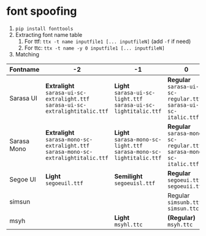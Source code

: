 # font spoofing

1. `pip install fonttools`
2. Extracting font name table
   1. For ttf: `ttx -t name inputfile1 [... inputfileN]` (add `-f` if need)
   2. For ttc: `ttx -t name -y 0 inputfile1 [... inputfileN]`
3. Matching

|Fontname|-2|-1|0|1|2|
|----------|------------------------------------------------------------------------------|---------------------------------------------------------------|--------------------------------------------------------------|------------------------------------------------------------------------|------------------------------------------------------------|
|Sarasa UI|**Extralight**<br>`sarasa-ui-sc-extralight.ttf`<br>`sarasa-ui-sc-extralightitalic.ttf`|**Light**<br>`sarasa-ui-sc-light.ttf`<br>`sarasa-ui-sc-lightitalic.ttf`|**Regular**<br>`sarasa-ui-sc-regular.ttf`<br>`sarasa-ui-sc-italic.ttf`|**Semibold**<br>`sarasa-ui-sc-semibold.ttf`<br>`sarasa-ui-sc-semibolditalic.ttf`|**Bold**<br>`sarasa-ui-sc-bold.ttf`<br>`sarasa-ui-sc-bolditalic.ttf`|
|Sarasa Mono|**Extralight**<br>`sarasa-mono-sc-extralight.ttf`<br>`sarasa-mono-sc-extralightitalic.ttf`|**Light**<br>`sarasa-mono-sc-light.ttf`<br>`sarasa-mono-sc-lightitalic.ttf`|**Regular**<br>`sarasa-mono-sc-regular.ttf`<br>`sarasa-mono-sc-italic.ttf`|**Semibold**<br>`sarasa-mono-sc-semibold.ttf`<br>`sarasa-mono-sc-semibolditalic.ttf`|**Bold**<br>`sarasa-mono-sc-bold.ttf`<br>`sarasa-mono-sc-bolditalic.ttf`|
|Segoe UI|**Light**<br>`segoeuil.ttf`|**Semilight**<br>`segoeuisl.ttf`|**Regular**<br>`segoeui.ttf`<br>`segoeuii.ttf`|**Semibold**<br>`seguisb.ttf`|**Bold**<br>`segoeuib.ttf`|
|simsun|||Regular<br>`simsunb.ttf`<br>`simsun.ttc`|||
|msyh||**Light**<br>`msyhl.ttc`|**(Regular)**<br>`msyh.ttc`|**Bold**<br>`msyhbd.ttc`||
